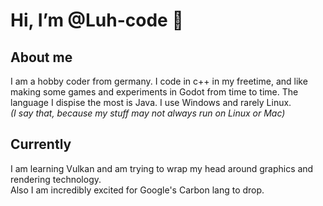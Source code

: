 # Hi, I’m @Luh-code 👋
## About me
I am a hobby coder from germany.
I code in c++ in my freetime, and like making some games and experiments in Godot from time to time.
The language I dispise the most is Java.
I use Windows and rarely Linux.  
_(I say that, because my stuff may not always run on Linux or Mac)_
## Currently
I am learning Vulkan and am trying to wrap my head around graphics and rendering technology.  
Also I am incredibly excited for Google's Carbon lang to drop.

<!---
Luh-code/Luh-code is a ✨ special ✨ repository because its `README.md` (this file) appears on your GitHub profile.
You can click the Preview link to take a look at your changes.
--->
